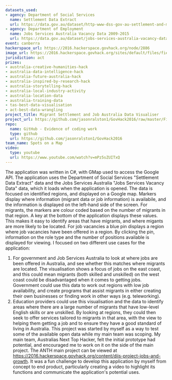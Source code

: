 ```yaml
---
datasets_used:
- agency: Department of Social Services
  name: Settlement Data Extract
  url: https://data.gov.au/dataset/http-www-dss-gov-au-settlement-and-multicultural-affairs-programs-policy-settlement-services
- agency: Department of Employment
  name: Jobs Services Australia Vacancy Data 2009-2015
  url: https://data.gov.au/dataset/jobs-services-australia-vacancy-data/resource/cd69ad9b-428b-46b2-9edc-368fdd4daea6
event: canberra
hackerspace_url: https://2016.hackerspace.govhack.org/node/2886
image_url: https://2016.hackerspace.govhack.org/sites/default/files/field/image/application.PNG
jurisdiction: act
prizes:
- australia-creative-humanities-hack
- australia-data-intelligence-hack
- australia-future-australia-hack
- australia-inspired-by-research-hack
- australia-storytelling-hack
- australia-local-industry-activity
- australia-location-data
- australia-training-data
- tas-best-data-visualisation
- act-best-data-wrangling
project_title: Migrant Settlement and Job Australia Data Visualiser
project_url: https://github.com/jasonralston1/GovHack2016/raw/master/FinalApplicationSubmission.zip
repo:
  name: GitHub - Evidence of coding work
  type: github
  url: https://github.com/jasonralston1/GovHack2016
team_name: Spots on a Map
video:
  type: youtube
  url: https://www.youtube.com/watch?v=mPz5sZUITxQ
---
```


The application was written in C#, with GMap used to access the Google API. The application uses the Department of Social Services "Settlement Data Extract" data and the Jobs Services Australia "Jobs Services Vacancy Data" data, which it loads when the application is opened.
The data is focused on identified regions, and displayed on a Google map. Markers display where information (migrant data or job information) is availabile, and the information is displayed on the left-hand side of the screen.
For migrants, the markers are colour coded based on the number of migrants in that region. A key at the bottom of the application displays these values. This makes it easy to identify areas that have migrants, and where migants are more likely to be located.
For job vacancies a blue pin displays a region where job vacancies have been offered in a region. By clicking the pin, information on the role type and the number of positions available is displayed for viewing.
I focused on two different use cases for the application:
1. For government and Job Services Australia to look at where jobs are been offered in Australia, and see whether this matches where migrants are located. The visualisation shows a focus of jobs on the east coast, and this could mean migrants (both skilled and unskilled) on the west coast could be disadvantaged when it comes to getting jobs. Government could use this data to work out regions with low job availability, and create programs that assist migrants in either creating their own businesses or finding work in other ways (e.g. teleworking).
2. Education providers could use this visualisation and the data to identify areas where there are a large number of migrants that have low-level English skills or are unskilled. By looking at regions, they could then seek to offer services tailored to migrants in that area, with the view to helping them getting a job and to ensure they have a good standard of living in Australia.
This project was started by myself as a way to test some of the available open data while my main team was scoping. My main team, Australias Next Top Hacker, felt the initial prototype had potential, and encouraged me to work on it on the side of the main project. The ANTH main project can be viewed at https://2016.hackerspace.govhack.org/content/diis-project-jobs-and-growth. It was a fun challenge to develop this application by myself from concept to end product, particularly creating a video to highlight its functions and communicate the application's potential uses.